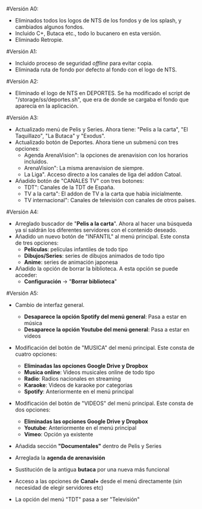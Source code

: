 #Versión A0:

- Eliminados todos los logos de NTS de los fondos y de los splash, y cambiados algunos fondos.
- Incluido C+, Butaca etc., todo lo bucanero en esta versión.
- Eliminado Retropie.

#Versión A1:

- Incluido proceso de seguridad *offline* para evitar copia.
- Eliminada ruta de fondo por defecto al fondo con el logo de NTS.

#Versión A2:

- Eliminado el logo de NTS en DEPORTES. Se ha modificado el script de "/storage/ss/deportes.sh", que era de donde se cargaba el fondo que aparecía en la aplicación.

#Versión A3:

- Actualizado menú de Pelis y Series. Ahora tiene: "Pelis a la carta", "El Taquillazo", "La Butaca" y "Exodus".
- Actualizado botón de Deportes. Ahora tiene un submenú con tres opciones: 
    - Agenda ArenaVision": la opciones de arenavision con los horarios incluidos.
    - ArenaVision": La misma arenavision de siempre.
    - La Liga". Acceso directo a los canales de liga del addon Catoal.
- Añadido botón de "CANALES TV" con tres botones:
    - TDT": Canales de la TDT de España.
    - TV a la carta": El addon de TV a la carta que había inicialmente.
    - TV internacional": Canales de televisión con canales de otros países.

#Versión A4:

- Arreglado buscador de "**Pelis a la carta**". Ahora al hacer una búsqueda ya sí saldrán los diferentes servidores con el contenido deseado.
- Añadido un nuevo botón de "INFANTIL" al menú principal. Este consta de tres opciones:
    - **Películas**: películas infantiles de todo tipo 
    - **Dibujos/Series**: series de dibujos animados de todo tipo
    - **Anime**: series de animación japonesa 
- Añadido la opción de borrar la biblioteca. A esta opción se puede acceder:
    - **Configuración** -> "**Borrar biblioteca**"

#Versión A5:

- Cambio de interfaz general.
    - **Desaparece la opción Spotify del menú general**: Pasa a estar en música
    - **Desaparece la opción Youtube del menú general**: Pasa a estar en videos

- Modificación del botón de "MUSICA" del menú principal. Este consta de cuatro opciones:
    - **Eliminadas las opciones Google Drive y Dropbox**
    - **Musica online**: Videos musicales online de todo tipo
    - **Radio**: Radios nacionales en streaming
    - **Karaoke**: Videos de karaoke por categorias
    - **Spotify**: Anteriormente en el menú principal

- Modificación del botón de "VIDEOS" del menú principal. Este consta de dos opciones:
    - **Eliminadas las opciones Google Drive y Dropbox**
    - **Youtube**: Anteriormente  en el menú principal
    - **Vimeo**: Opción ya existente
    
- Añadida sección **"Documentales"** dentro de Pelis y Series
 
- Arreglada la **agenda de arenavisión**
 
- Sustitución de la antigua **butaca** por una nueva más funcional
 
- Acceso a las opciones de **Canal+** desde el menú directamente (sin necesidad de elegir servidores etc)
 
- La opción del menú "TDT" pasa a ser "Televisión"
